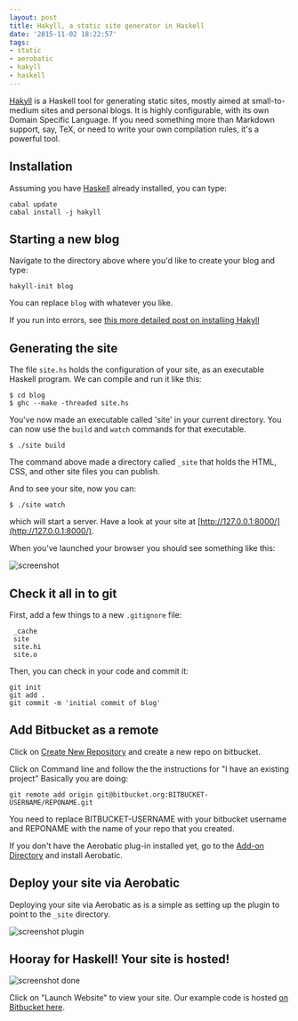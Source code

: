 ```yaml
---
layout: post
title: Hakyll, a static site generator in Haskell
date: '2015-11-02 18:22:57'
tags:
- static
- aerobatic
- hakyll
- haskell
---
```


[Hakyll](http://jaspervdj.be/hakyll/) is a Haskell tool for generating static sites, mostly aimed at small-to-medium sites and personal blogs. It is highly configurable, with its own Domain Specific Language. If you need something more than Markdown support, say, TeX, or need to write your own compilation rules, it's a powerful tool.

## Installation
Assuming you have [Haskell](https://github.com/commercialhaskell/stack#the-haskell-tool-stack) already installed, you can type:

```
cabal update
cabal install -j hakyll
```

## Starting a new blog
Navigate to the directory above where you'd like to create your blog and type:

```
hakyll-init blog
```

You can replace `blog` with whatever you like.

If you run into errors, see [this more detailed post on installing Hakyll](http://jaspervdj.be/hakyll/tutorials/01-installation.html)

## Generating the site

The file `site.hs` holds the configuration of your site, as an executable
Haskell program. We can compile and run it like this:

    $ cd blog
    $ ghc --make -threaded site.hs

You've now made an executable called 'site' in your current directory. You can
now use the `build` and `watch` commands for that executable.

    $ ./site build

The command above made a directory called `_site` that holds the HTML, CSS, and other site files you can publish.

And to see your site, now you can:

    $ ./site watch

which will start a server.  Have a look at your site at
[http://127.0.0.1:8000/](http://127.0.0.1:8000/).

When you've launched your browser you should see something like this:

<img alt="screenshot" class="img-responsive" src="/content/images/hakyll/hakyll-default-page.png">


## Check it all in to git

First, add a few things to a new `.gitignore` file:

```
 _cache
 site
 site.hi
 site.o
```

Then, you can check in your code and commit it:

```
git init
git add .
git commit -m 'initial commit of blog'
```

## Add Bitbucket as a remote
Click on [Create New Repository](https://bitbucket.org/repo/create)
and create a new repo on bitbucket.

Click on Command line and follow the the instructions for "I have an existing project" Basically you are doing:
```
git remote add origin git@bitbucket.org:BITBUCKET-USERNAME/REPONAME.git
```
You need to replace BITBUCKET-USERNAME with your bitbucket username and REPONAME with the name of your repo that you created.

If you don't have the Aerobatic plug-in installed yet, go to the [Add-on Directory](https://bitbucket.org/account/addon-directory/) and install Aerobatic.

## Deploy your site via Aerobatic

Deploying your site via Aerobatic as is a simple as setting up the plugin to point to the `_site` directory.

<img alt="screenshot plugin" class="img-responsive" src="/content/images/hakyll/hakyll-link-repo-aerobatic.png">

## Hooray for Haskell! Your site is hosted!

<img alt="screenshot done" class="img-responsive" src="/content/images/hakyll/hakyll-done.png">

Click on "Launch Website" to view your site.
Our example code is hosted [on Bitbucket here](https://bitbucket.org/aerobatic/hakyll-demo/).
